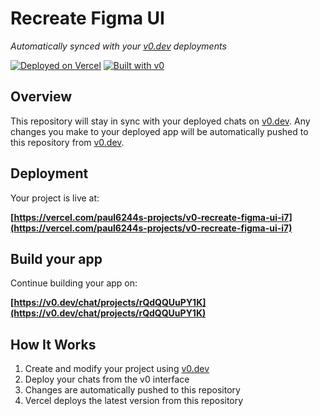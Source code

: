 # Recreate Figma UI

*Automatically synced with your [v0.dev](https://v0.dev) deployments*

[![Deployed on Vercel](https://img.shields.io/badge/Deployed%20on-Vercel-black?style=for-the-badge&logo=vercel)](https://vercel.com/paul6244s-projects/v0-recreate-figma-ui-i7)
[![Built with v0](https://img.shields.io/badge/Built%20with-v0.dev-black?style=for-the-badge)](https://v0.dev/chat/projects/rQdQQUuPY1K)

## Overview

This repository will stay in sync with your deployed chats on [v0.dev](https://v0.dev).
Any changes you make to your deployed app will be automatically pushed to this repository from [v0.dev](https://v0.dev).

## Deployment

Your project is live at:

**[https://vercel.com/paul6244s-projects/v0-recreate-figma-ui-i7](https://vercel.com/paul6244s-projects/v0-recreate-figma-ui-i7)**

## Build your app

Continue building your app on:

**[https://v0.dev/chat/projects/rQdQQUuPY1K](https://v0.dev/chat/projects/rQdQQUuPY1K)**

## How It Works

1. Create and modify your project using [v0.dev](https://v0.dev)
2. Deploy your chats from the v0 interface
3. Changes are automatically pushed to this repository
4. Vercel deploys the latest version from this repository